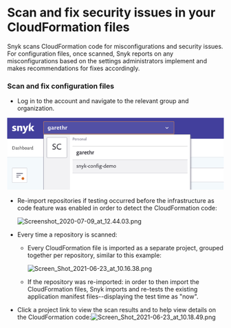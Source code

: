 # Scan and fix security issues in your CloudFormation files

Snyk scans CloudFormation code for misconfigurations and security issues. For configuration files, once scanned, Snyk reports on any misconfigurations based on the settings administrators implement and makes recommendations for fixes accordingly.

### Scan and fix configuration files

* Log in to the account and navigate to the relevant group and organization.

![](../../.gitbook/assets/screenshot-2020-07-09-at-12.43.02.png)

* Re-import repositories if testing occurred before the infrastructure as code feature was enabled in order to detect the CloudFormation code:

  ![Screenshot\_2020-07-09\_at\_12.44.03.png](https://support.snyk.io/hc/article_attachments/360009907118/Screenshot_2020-07-09_at_12.44.03.png)

* Every time a repository is scanned:
  * Every CloudFormation file is imported as a separate project, grouped together per repository, similar to this example:

    ![Screen\_Shot\_2021-06-23\_at\_10.16.38.png](https://support.snyk.io/hc/article_attachments/4402963774865/Screen_Shot_2021-06-23_at_10.16.38.png)

  * If the repository was re-imported: in order to then import the CloudFormation files, Snyk imports and re-tests the existing application manifest files--displaying the test time as "now".
* Click a project link to view the scan results and to help view details on the CloudFormation code:![Screen\_Shot\_2021-06-23\_at\_10.18.49.png](https://support.snyk.io/hc/article_attachments/4402963775377/Screen_Shot_2021-06-23_at_10.18.49.png)


